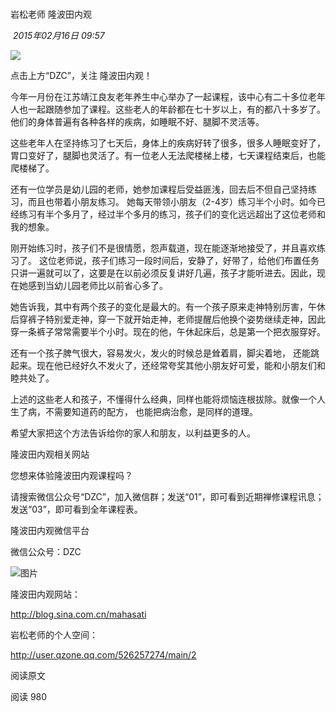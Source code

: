 # 

岩松老师 隆波田内观

 _2015年02月16日 09:57_

![](https://mmbiz.qpic.cn/mmbiz/AuNGde4dkeaOQeg3OKIJO1aLzkOIk6xgvj3QACoNT4dpuUZxYa0DDIqicw49ALJd78SXqJH0uWd1hrcKGtfc7PA/640?tp=webp&wxfrom=5)

点击上方“DZC”，关注 隆波田内观！

  

今年一月份在江苏靖江良友老年养生中心举办了一起课程，该中心有二十多位老年人也一起跟随参加了课程。这些老人的年龄都在七十岁以上，有的都八十多岁了。他们的身体普遍有各种各样的疾病，如睡眠不好、腿脚不灵活等。

  

这些老年人在坚持练习了七天后，身体上的疾病好转了很多，很多人睡眠变好了，胃口变好了，腿脚也灵活了。有一位老人无法爬楼梯上楼，七天课程结束后，也能爬楼梯了。

  

还有一位学员是幼儿园的老师，她参加课程后受益匪浅，回去后不但自己坚持练习，而且也带着小朋友练习。 她每天带领小朋友（2-4岁）练习半个小时。如今已经练习有半个多月了，经过半个多月的练习，孩子们的变化远远超出了这位老师和我的想象。

  

刚开始练习时，孩子们不是很情愿，怨声载道，现在能逐渐地接受了，并且喜欢练习了。 这位老师说，孩子们练习一段时间后，安静了，好带了，给他们布置任务只讲一遍就可以了，这要是在以前必须反复讲好几遍，孩子才能听进去。因此，现在她感到当幼儿园老师比以前省心多了。

  

她告诉我，其中有两个孩子的变化是最大的。有一个孩子原来走神特别厉害，午休后穿裤子特别爱走神，穿一下就开始走神，老师提醒后他换个姿势继续走神，因此穿一条裤子常常需要半个小时。现在的他，午休起床后，总是第一个把衣服穿好。

  

还有一个孩子脾气很大，容易发火，发火的时候总是耸着肩，脚尖着地， 还能跳起来。现在他已经好久不发火了，还经常夸奖其他小朋友好可爱，能和小朋友们和睦共处了。

  

上述的这些老人和孩子，不懂得什么经典，同样也能将烦恼连根拔除。就像一个人生了病，不需要知道药的配方， 也能把病治愈，是同样的道理。

  

希望大家把这个方法告诉给你的家人和朋友，以利益更多的人。

  

隆波田内观相关网站

您想来体验隆波田内观课程吗？  

请搜索微信公众号“DZC”，加入微信群；发送“01”，即可看到近期禅修课程讯息；发送“03”，即可看到全年课程表。

  

隆波田内观微信平台

微信公众号：DZC

![图片](https://mmbiz.qpic.cn/mmbiz/AuNGde4dkeYeiahWRL76TRlBxRkswKrZX0Ll69ECarhTicXAMSaibibzf0PEDwIiczcdUxDbq5RjxVd9icmKbpBibwKHw/640?tp=webp&wxfrom=5&wx_lazy=1&wx_co=1)

  

隆波田内观网站：

http://blog.sina.com.cn/mahasati

  

岩松老师的个人空间：

http://user.qzone.qq.com/526257274/main/2

  

阅读原文

阅读 980

​
